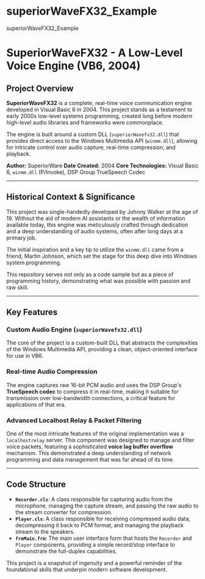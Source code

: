 # superiorWaveFX32_Example
superiorWaveFX32_Example
# SuperiorWaveFX32 - A Low-Level Voice Engine (VB6, 2004)

## Project Overview

**SuperiorWaveFX32** is a complete, real-time voice communication engine developed in Visual Basic 6 in 2004. This project stands as a testament to early 2000s low-level systems programming, created long before modern high-level audio libraries and frameworks were commonplace.

The engine is built around a custom DLL (`superiorWavefx32.dll`) that provides direct access to the Windows Multimedia API (`winmm.dll`), allowing for intricate control over audio capture, real-time compression, and playback.

**Author:** SuperiorWare
**Date Created:** 2004
**Core Technologies:** Visual Basic 6, `winmm.dll` (P/Invoke), DSP Group TrueSpeech Codec

---

## Historical Context & Significance

This project was single-handedly developed by Johnny Walker at the age of 19. Without the aid of modern AI assistants or the wealth of information available today, this engine was meticulously crafted through dedication and a deep understanding of audio systems, often after long days at a primary job.

The initial inspiration and a key tip to utilize the `winmm.dll` came from a friend, Martin Johnson, which set the stage for this deep dive into Windows system programming.

This repository serves not only as a code sample but as a piece of programming history, demonstrating what was possible with passion and raw skill.

---

## Key Features

### Custom Audio Engine (`superiorWavefx32.dll`)
The core of the project is a custom-built DLL that abstracts the complexities of the Windows Multimedia API, providing a clean, object-oriented interface for use in VB6.

### Real-time Audio Compression
The engine captures raw 16-bit PCM audio and uses the DSP Group's **TrueSpeech codec** to compress it in real-time, making it suitable for transmission over low-bandwidth connections, a critical feature for applications of that era.

### Advanced Localhost Relay & Packet Filtering
One of the most intricate features of the original implementation was a `localhostrelay` server. This component was designed to manage and filter voice packets, featuring a sophisticated **voice lag buffer overflow** mechanism. This demonstrated a deep understanding of network programming and data management that was far ahead of its time.

---

## Code Structure

* **`Recorder.cls`**: A class responsible for capturing audio from the microphone, managing the capture stream, and passing the raw audio to the stream converter for compression.
* **`Player.cls`**: A class responsible for receiving compressed audio data, decompressing it back to PCM format, and managing the playback stream to the speakers.
* **`frmMain.frm`**: The main user interface form that hosts the `Recorder` and `Player` components, providing a simple record/stop interface to demonstrate the full-duplex capabilities.

This project is a snapshot of ingenuity and a powerful reminder of the foundational skills that underpin modern software development.
